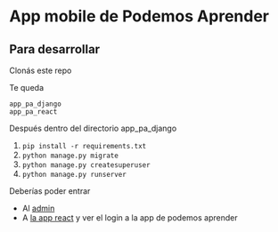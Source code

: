 # App mobile de Podemos Aprender


## Para desarrollar

Clonás este repo

Te queda

~~~
app_pa_django
app_pa_react
~~~

Después dentro del directorio app_pa_django
1. `pip install -r requirements.txt`
2. `python manage.py migrate`
3. `python manage.py createsuperuser`
4. `python manage.py runserver`

Deberías poder entrar
* Al [admin](http://127.0.0.1:8000/admin) 
* A [la app react](http://127.0.0.1:8000/app/index.html) y ver el login a la app de podemos aprender



